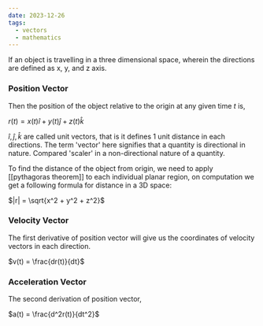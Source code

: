 ```yaml
---
date: 2023-12-26
tags:
  - vectors
  - mathematics
---
```


If an object is travelling in a three dimensional space, wherein the directions are defined as x, y, and z axis.
### Position Vector

Then the position of the object relative to the origin at any given time $t$ is,

$r(t) = x(t)\hat i + y(t)\hat j + z(t) \hat k$

$\hat i , \hat j, \hat k$ are called unit vectors, that is it defines 1 unit distance in each directions. The term 'vector' here signifies that a quantity is directional in nature. Compared 'scaler' in a non-directional nature of a quantity.

To find the distance of the object from origin, we need to apply [[pythagoras theorem]] to each individual planar region, on computation we get a following formula for distance in a 3D space:

$|r| = \sqrt{x^2 + y^2 + z^2}$

### Velocity Vector

The first derivative of position vector will give us the coordinates of velocity vectors in each direction.

$v(t) = \frac{dr(t)}{dt}$

### Acceleration Vector

The second derivation of position vector,

$a(t) = \frac{d^2r(t)}{dt^2}$


